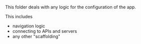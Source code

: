 This folder deals with any logic for the configuration of the app.

This includes
- navigation logic
- connecting to APIs and servers
- any other "scaffolding"